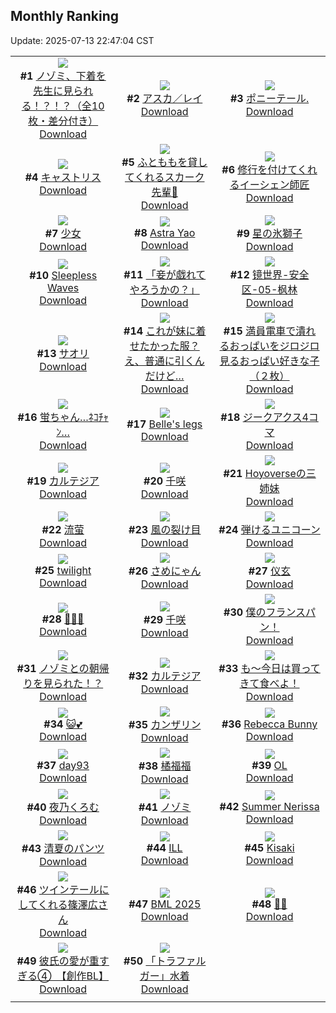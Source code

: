 ## Monthly Ranking
Update: 2025-07-13 22:47:04 CST

|      |      |      |
| :----: | :----: | :----: |
| ![](https://i.pixiv.re/c/240x480/img-master/img/2025/06/15/10/00/22/131578507_p0_master1200.jpg)<br>**#1** [ノゾミ、下着を先生に見られる！？！？（全10枚・差分付き）](https://www.pixiv.net/artworks/131578507)<br>[Download](https://i.pixiv.re/img-original/img/2025/06/15/10/00/22/131578507_p0.jpg) | ![](https://i.pixiv.re/c/240x480/img-master/img/2025/06/15/00/00/12/131564960_p0_master1200.jpg)<br>**#2** [アスカ／レイ](https://www.pixiv.net/artworks/131564960)<br>[Download](https://i.pixiv.re/img-original/img/2025/06/15/00/00/12/131564960_p0.png) | ![](https://i.pixiv.re/c/240x480/img-master/img/2025/06/14/00/13/08/131523823_p0_master1200.jpg)<br>**#3** [ポニーテール.](https://www.pixiv.net/artworks/131523823)<br>[Download](https://i.pixiv.re/img-original/img/2025/06/14/00/13/08/131523823_p0.jpg) |
| ![](https://i.pixiv.re/c/240x480/img-master/img/2025/06/15/16/30/02/131589262_p0_master1200.jpg)<br>**#4** [キャストリス](https://www.pixiv.net/artworks/131589262)<br>[Download](https://i.pixiv.re/img-original/img/2025/06/15/16/30/02/131589262_p0.jpg) | ![](https://i.pixiv.re/c/240x480/img-master/img/2025/06/15/18/36/04/131593793_p0_master1200.jpg)<br>**#5** [ふとももを貸してくれるスカーク先輩🐳](https://www.pixiv.net/artworks/131593793)<br>[Download](https://i.pixiv.re/img-original/img/2025/06/15/18/36/04/131593793_p0.png) | ![](https://i.pixiv.re/c/240x480/img-master/img/2025/06/15/16/58/56/131565044_p0_master1200.jpg)<br>**#6** [修行を付けてくれるイーシェン師匠](https://www.pixiv.net/artworks/131565044)<br>[Download](https://i.pixiv.re/img-original/img/2025/06/15/16/58/56/131565044_p0.jpg) |
| ![](https://i.pixiv.re/c/240x480/img-master/img/2025/06/15/13/06/49/131583621_p0_master1200.jpg)<br>**#7** [少女](https://www.pixiv.net/artworks/131583621)<br>[Download](https://i.pixiv.re/img-original/img/2025/06/15/13/06/49/131583621_p0.png) | ![](https://i.pixiv.re/c/240x480/img-master/img/2025/06/15/16/41/21/131589595_p0_master1200.jpg)<br>**#8** [Astra Yao](https://www.pixiv.net/artworks/131589595)<br>[Download](https://i.pixiv.re/img-original/img/2025/06/15/16/41/21/131589595_p0.jpg) | ![](https://i.pixiv.re/c/240x480/img-master/img/2025/06/17/00/00/12/131645575_p0_master1200.jpg)<br>**#9** [星の氷獅子](https://www.pixiv.net/artworks/131645575)<br>[Download](https://i.pixiv.re/img-original/img/2025/06/17/00/00/12/131645575_p0.jpg) |
| ![](https://i.pixiv.re/c/240x480/img-master/img/2025/06/15/01/03/37/131568177_p0_master1200.jpg)<br>**#10** [Sleepless Waves](https://www.pixiv.net/artworks/131568177)<br>[Download](https://i.pixiv.re/img-original/img/2025/06/15/01/03/37/131568177_p0.png) | ![](https://i.pixiv.re/c/240x480/img-master/img/2025/06/15/00/00/11/131564951_p0_master1200.jpg)<br>**#11** [「妾が戯れてやろうかの？」](https://www.pixiv.net/artworks/131564951)<br>[Download](https://i.pixiv.re/img-original/img/2025/06/15/00/00/11/131564951_p0.jpg) | ![](https://i.pixiv.re/c/240x480/img-master/img/2025/06/15/00/00/01/131564866_p0_master1200.jpg)<br>**#12** [镜世界-安全区-05-枫林](https://www.pixiv.net/artworks/131564866)<br>[Download](https://i.pixiv.re/img-original/img/2025/06/15/00/00/01/131564866_p0.jpg) |
| ![](https://i.pixiv.re/c/240x480/img-master/img/2025/06/15/00/30/04/131566802_p0_master1200.jpg)<br>**#13** [サオリ](https://www.pixiv.net/artworks/131566802)<br>[Download](https://i.pixiv.re/img-original/img/2025/06/15/00/30/04/131566802_p0.jpg) | ![](https://i.pixiv.re/c/240x480/img-master/img/2025/06/15/18/00/16/131592250_p0_master1200.jpg)<br>**#14** [これが妹に着せたかった服？え、普通に引くんだけど…](https://www.pixiv.net/artworks/131592250)<br>[Download](https://i.pixiv.re/img-original/img/2025/06/15/18/00/16/131592250_p0.jpg) | ![](https://i.pixiv.re/c/240x480/img-master/img/2025/06/14/18/27/53/131550407_p0_master1200.jpg)<br>**#15** [満員電車で潰れるおっぱいをジロジロ見るおっぱい好きな子（２枚）](https://www.pixiv.net/artworks/131550407)<br>[Download](https://i.pixiv.re/img-original/img/2025/06/14/18/27/53/131550407_p0.jpg) |
| ![](https://i.pixiv.re/c/240x480/img-master/img/2025/06/14/00/00/12/131522734_p0_master1200.jpg)<br>**#16** [蛍ちゃん…ﾈｺﾁｬﾝ…](https://www.pixiv.net/artworks/131522734)<br>[Download](https://i.pixiv.re/img-original/img/2025/06/14/00/00/12/131522734_p0.png) | ![](https://i.pixiv.re/c/240x480/img-master/img/2025/06/15/08/18/11/131576357_p0_master1200.jpg)<br>**#17** [Belle's legs](https://www.pixiv.net/artworks/131576357)<br>[Download](https://i.pixiv.re/img-original/img/2025/06/15/08/18/11/131576357_p0.jpg) | ![](https://i.pixiv.re/c/240x480/img-master/img/2025/06/14/23/15/26/131562925_p0_master1200.jpg)<br>**#18** [ジークアクス4コマ](https://www.pixiv.net/artworks/131562925)<br>[Download](https://i.pixiv.re/img-original/img/2025/06/14/23/15/26/131562925_p0.png) |
| ![](https://i.pixiv.re/c/240x480/img-master/img/2025/06/15/20/45/32/131599235_p0_master1200.jpg)<br>**#19** [カルテジア](https://www.pixiv.net/artworks/131599235)<br>[Download](https://i.pixiv.re/img-original/img/2025/06/15/20/45/32/131599235_p0.png) | ![](https://i.pixiv.re/c/240x480/img-master/img/2025/06/15/19/30/02/131595880_p0_master1200.jpg)<br>**#20** [千咲](https://www.pixiv.net/artworks/131595880)<br>[Download](https://i.pixiv.re/img-original/img/2025/06/15/19/30/02/131595880_p0.jpg) | ![](https://i.pixiv.re/c/240x480/img-master/img/2025/06/16/00/00/13/131608941_p0_master1200.jpg)<br>**#21** [Hoyoverseの三姉妹](https://www.pixiv.net/artworks/131608941)<br>[Download](https://i.pixiv.re/img-original/img/2025/06/16/00/00/13/131608941_p0.png) |
| ![](https://i.pixiv.re/c/240x480/img-master/img/2025/06/15/17/34/38/131591359_p0_master1200.jpg)<br>**#22** [流萤](https://www.pixiv.net/artworks/131591359)<br>[Download](https://i.pixiv.re/img-original/img/2025/06/15/17/34/38/131591359_p0.jpg) | ![](https://i.pixiv.re/c/240x480/img-master/img/2025/06/15/00/00/14/131564974_p0_master1200.jpg)<br>**#23** [風の裂け目](https://www.pixiv.net/artworks/131564974)<br>[Download](https://i.pixiv.re/img-original/img/2025/06/15/00/00/14/131564974_p0.png) | ![](https://i.pixiv.re/c/240x480/img-master/img/2025/06/15/07/52/52/131575840_p0_master1200.jpg)<br>**#24** [弾けるユニコーン](https://www.pixiv.net/artworks/131575840)<br>[Download](https://i.pixiv.re/img-original/img/2025/06/15/07/52/52/131575840_p0.png) |
| ![](https://i.pixiv.re/c/240x480/img-master/img/2025/06/13/00/00/11/131486644_p0_master1200.jpg)<br>**#25** [twilight](https://www.pixiv.net/artworks/131486644)<br>[Download](https://i.pixiv.re/img-original/img/2025/06/13/00/00/11/131486644_p0.jpg) | ![](https://i.pixiv.re/c/240x480/img-master/img/2025/06/15/13/45/24/131584681_p0_master1200.jpg)<br>**#26** [さめにゃん](https://www.pixiv.net/artworks/131584681)<br>[Download](https://i.pixiv.re/img-original/img/2025/06/15/13/45/24/131584681_p0.png) | ![](https://i.pixiv.re/c/240x480/img-master/img/2025/06/14/13/22/09/131541035_p0_master1200.jpg)<br>**#27** [仪玄](https://www.pixiv.net/artworks/131541035)<br>[Download](https://i.pixiv.re/img-original/img/2025/06/14/13/22/09/131541035_p0.jpg) |
| ![](https://i.pixiv.re/c/240x480/img-master/img/2025/06/15/00/00/53/131565217_p0_master1200.jpg)<br>**#28** [🌻🤎🌻](https://www.pixiv.net/artworks/131565217)<br>[Download](https://i.pixiv.re/img-original/img/2025/06/15/00/00/53/131565217_p0.jpg) | ![](https://i.pixiv.re/c/240x480/img-master/img/2025/06/16/18/00/18/131630794_p0_master1200.jpg)<br>**#29** [千咲](https://www.pixiv.net/artworks/131630794)<br>[Download](https://i.pixiv.re/img-original/img/2025/06/16/18/00/18/131630794_p0.jpg) | ![](https://i.pixiv.re/c/240x480/img-master/img/2025/06/14/00/21/08/131524160_p0_master1200.jpg)<br>**#30** [僕のフランスパン！](https://www.pixiv.net/artworks/131524160)<br>[Download](https://i.pixiv.re/img-original/img/2025/06/14/00/21/08/131524160_p0.jpg) |
| ![](https://i.pixiv.re/c/240x480/img-master/img/2025/07/07/02/09/19/131548318_p0_master1200.jpg)<br>**#31** [ノゾミとの朝帰りを見られた！？](https://www.pixiv.net/artworks/131548318)<br>[Download](https://i.pixiv.re/img-original/img/2025/07/07/02/09/19/131548318_p0.jpg) | ![](https://i.pixiv.re/c/240x480/img-master/img/2025/06/13/00/00/16/131486698_p0_master1200.jpg)<br>**#32** [カルテジア](https://www.pixiv.net/artworks/131486698)<br>[Download](https://i.pixiv.re/img-original/img/2025/06/13/00/00/16/131486698_p0.jpg) | ![](https://i.pixiv.re/c/240x480/img-master/img/2025/06/13/07/30/03/131495917_p0_master1200.jpg)<br>**#33** [も～今日は買ってきて食べよ！](https://www.pixiv.net/artworks/131495917)<br>[Download](https://i.pixiv.re/img-original/img/2025/06/13/07/30/03/131495917_p0.jpg) |
| ![](https://i.pixiv.re/c/240x480/img-master/img/2025/06/15/18/06/10/131592660_p0_master1200.jpg)<br>**#34** [😺💕](https://www.pixiv.net/artworks/131592660)<br>[Download](https://i.pixiv.re/img-original/img/2025/06/15/18/06/10/131592660_p0.jpg) | ![](https://i.pixiv.re/c/240x480/img-master/img/2025/06/13/00/00/13/131486663_p0_master1200.jpg)<br>**#35** [カンザリン](https://www.pixiv.net/artworks/131486663)<br>[Download](https://i.pixiv.re/img-original/img/2025/06/13/00/00/13/131486663_p0.png) | ![](https://i.pixiv.re/c/240x480/img-master/img/2025/06/15/08/00/20/131576039_p0_master1200.jpg)<br>**#36** [Rebecca Bunny](https://www.pixiv.net/artworks/131576039)<br>[Download](https://i.pixiv.re/img-original/img/2025/06/15/08/00/20/131576039_p0.jpg) |
| ![](https://i.pixiv.re/c/240x480/img-master/img/2025/06/15/22/36/17/131604771_p0_master1200.jpg)<br>**#37** [day93](https://www.pixiv.net/artworks/131604771)<br>[Download](https://i.pixiv.re/img-original/img/2025/06/15/22/36/17/131604771_p0.jpg) | ![](https://i.pixiv.re/c/240x480/img-master/img/2025/06/16/01/01/13/131611844_p0_master1200.jpg)<br>**#38** [橘福福](https://www.pixiv.net/artworks/131611844)<br>[Download](https://i.pixiv.re/img-original/img/2025/06/16/01/01/13/131611844_p0.jpg) | ![](https://i.pixiv.re/c/240x480/img-master/img/2025/06/15/17/20/00/131590863_p0_master1200.jpg)<br>**#39** [OL](https://www.pixiv.net/artworks/131590863)<br>[Download](https://i.pixiv.re/img-original/img/2025/06/15/17/20/00/131590863_p0.png) |
| ![](https://i.pixiv.re/c/240x480/img-master/img/2025/06/16/17/17/26/131629648_p0_master1200.jpg)<br>**#40** [夜乃くろむ](https://www.pixiv.net/artworks/131629648)<br>[Download](https://i.pixiv.re/img-original/img/2025/06/16/17/17/26/131629648_p0.png) | ![](https://i.pixiv.re/c/240x480/img-master/img/2025/06/15/08/48/06/131576929_p0_master1200.jpg)<br>**#41** [ノゾミ](https://www.pixiv.net/artworks/131576929)<br>[Download](https://i.pixiv.re/img-original/img/2025/06/15/08/48/06/131576929_p0.jpg) | ![](https://i.pixiv.re/c/240x480/img-master/img/2025/06/14/03/16/38/131529009_p0_master1200.jpg)<br>**#42** [Summer Nerissa](https://www.pixiv.net/artworks/131529009)<br>[Download](https://i.pixiv.re/img-original/img/2025/06/14/03/16/38/131529009_p0.png) |
| ![](https://i.pixiv.re/c/240x480/img-master/img/2025/06/13/19/00/03/131509767_p0_master1200.jpg)<br>**#43** [清夏のパンツ](https://www.pixiv.net/artworks/131509767)<br>[Download](https://i.pixiv.re/img-original/img/2025/06/13/19/00/03/131509767_p0.jpg) | ![](https://i.pixiv.re/c/240x480/img-master/img/2025/06/15/02/26/31/131570490_p0_master1200.jpg)<br>**#44** [ILL](https://www.pixiv.net/artworks/131570490)<br>[Download](https://i.pixiv.re/img-original/img/2025/06/15/02/26/31/131570490_p0.jpg) | ![](https://i.pixiv.re/c/240x480/img-master/img/2025/06/15/17/37/47/131591451_p0_master1200.jpg)<br>**#45** [Kisaki](https://www.pixiv.net/artworks/131591451)<br>[Download](https://i.pixiv.re/img-original/img/2025/06/15/17/37/47/131591451_p0.png) |
| ![](https://i.pixiv.re/c/240x480/img-master/img/2025/06/15/00/40/00/131567247_p0_master1200.jpg)<br>**#46** [ツインテールにしてくれる篠澤広さん](https://www.pixiv.net/artworks/131567247)<br>[Download](https://i.pixiv.re/img-original/img/2025/06/15/00/40/00/131567247_p0.png) | ![](https://i.pixiv.re/c/240x480/img-master/img/2025/06/14/00/35/43/131524856_p0_master1200.jpg)<br>**#47** [BML 2025](https://www.pixiv.net/artworks/131524856)<br>[Download](https://i.pixiv.re/img-original/img/2025/06/14/00/35/43/131524856_p0.png) | ![](https://i.pixiv.re/c/240x480/img-master/img/2025/06/15/00/00/14/131564976_p0_master1200.jpg)<br>**#48** [🌊✨](https://www.pixiv.net/artworks/131564976)<br>[Download](https://i.pixiv.re/img-original/img/2025/06/15/00/00/14/131564976_p0.jpg) |
| ![](https://i.pixiv.re/c/240x480/img-master/img/2025/06/13/17/21/40/131506596_p0_master1200.jpg)<br>**#49** [彼氏の愛が重すぎる④　【創作BL】](https://www.pixiv.net/artworks/131506596)<br>[Download](https://i.pixiv.re/img-original/img/2025/06/13/17/21/40/131506596_p0.jpg) | ![](https://i.pixiv.re/c/240x480/img-master/img/2025/06/13/00/32/16/131488399_p0_master1200.jpg)<br>**#50** [「トラファルガー」水着](https://www.pixiv.net/artworks/131488399)<br>[Download](https://i.pixiv.re/img-original/img/2025/06/13/00/32/16/131488399_p0.png) |
|      |
